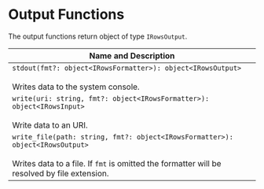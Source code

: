 # Output Functions

The output functions return object of type `IRowsOutput`.

| Name and Description |
| --- |
| `stdout(fmt?: object<IRowsFormatter>): object<IRowsOutput>`<br /><br /> Writes data to the system console. |
| `write(uri: string, fmt?: object<IRowsFormatter>): object<IRowsInput>` <br /><br /> Write data to an URI. |
| `write_file(path: string, fmt?: object<IRowsFormatter>): object<IRowsOutput>` <br /><br /> Writes data to a file. If `fmt` is omitted the formatter will be resolved by file extension. |
